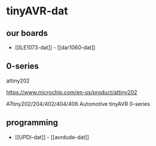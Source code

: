 
# tinyAVR-dat


## our boards 

- [[ILE1073-dat]] - [[dar1060-dat]]

## 0-series 

attiny202

https://www.microchip.com/en-us/product/attiny202

ATtiny202/204/402/404/406 Automotive tinyAVR 0-series



## programming 

- [[UPDI-dat]] - [[avrdude-dat]]